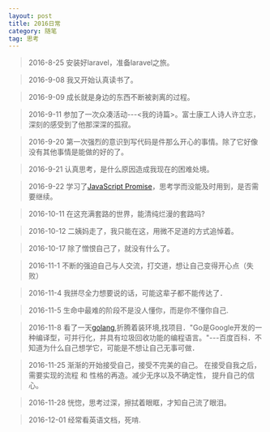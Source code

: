 ```yaml
---
layout: post
title: 2016日常
category: 随笔
tag: 思考
---
```


> 2016-8-25 安装好laravel，准备laravel之旅。

> 2016-9-08 我又开始认真读书了。

> 2016-9-09 成长就是身边的东西不断被剥离的过程。

> 2016-9-11 参加了一次众凑活动---<我的诗篇>。富士康工人诗人许立志，深刻的感受到了他那深深的孤寂。

> 2016-9-20 第一次强烈的意识到写代码是件那么开心的事情。除了它好像没有其他事情是能做的好的了。

> 2016-9-21 认真思考，是什么原因造成我现在的困难处境。

> 2016-9-22 学习了[JavaScript Promise](http://azu.github.io/promises-book/)，思考学而没能及时用到，是否需要继续。

> 2016-10-11 在这充满套路的世界，能清纯烂漫的套路吗?

> 2016-10-12 二姨妈走了，我只能在这，用微不足道的方式追悼着。

> 2016-10-17 除了憎恨自己了，就没有什么了。

> 2016-11-1 不断的强迫自己与人交流，打交道，想让自己变得开心点（失败）

> 2016-11-4 我拼尽全力想要说的话，可能这辈子都不能传达了．

> 2016-11-5 生命中最难的阶段不是没人懂你，而是你不懂你自己.

> 2016-11-8 看了一天[golang](https://github.com/astaxie/build-web-application-with-golang/tree/master/zh),折腾着装环境,找项目．"Go是Google开发的一种编译型，可并行化，并具有垃圾回收功能的编程语言。"---百度百科．不知道为什么自己想学它，可能是不想让自己无事可做．

> 2016-11-25 渐渐的开始接受自己，接受不完美的自己。 在接受自我之后，需要实现的流程 和 性格的再造。减少无序以及不确定性， 提升自己的信心。

> 2016-11-28 恍惚，思考过深，擦拭着眼眶，才知自己流了眼泪。

> 2016-12-01 经常看英语文档，死啃.
